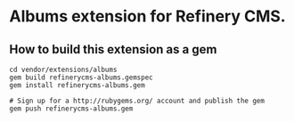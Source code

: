 # Albums extension for Refinery CMS.

## How to build this extension as a gem

    cd vendor/extensions/albums
    gem build refinerycms-albums.gemspec
    gem install refinerycms-albums.gem

    # Sign up for a http://rubygems.org/ account and publish the gem
    gem push refinerycms-albums.gem